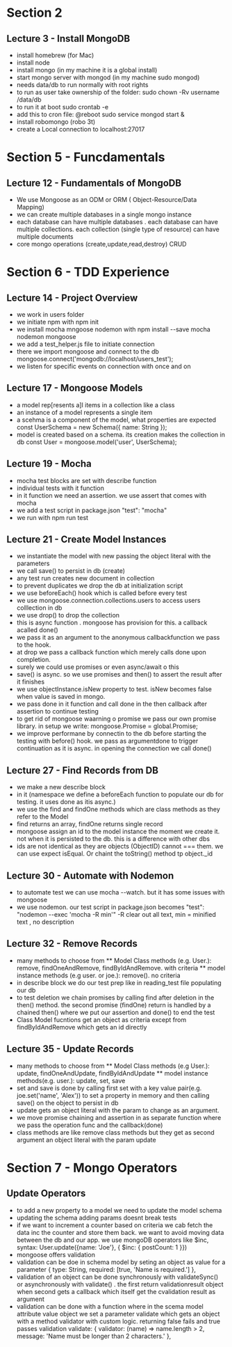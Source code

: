 # Section 2

## Lecture 3 - Install MongoDB

* install homebrew (for Mac)
* install node
* install mongo (in my machine it is a global install)
* start mongo server with mongod (in my machine sudo mongod)
* needs data/db to run normally with root rights
* to run as user take ownership of the folder: sudo chown -Rv username /data/db
* to run it at boot 
sudo crontab -e
* add this to cron file: @reboot sudo service mongod start &
* install robomongo (robo 3t)
* create a Local connection to localhost:27017

# Section 5 - Funcdamentals

## Lecture 12 - Fundamentals of MongoDB

* We use Mongoose as an ODM or ORM ( Object-Resource/Data Mapping)
* we can create multiple databases in a single mongo instance
* each database can have multiple databases . each database can have multiple collections. each collection (single type of resource) can have multiple documents
* core mongo operations (create,update,read,destroy) CRUD

# Section 6 - TDD Experience

## Lecture 14 - Project Overview

* we work in users folder
* we initiate npm with npm init
* we install mocha mngoose nodemon  with npm install --save mocha nodemon mongoose
* we add a test_helper.js file to initiate connection
* there we import mongoose and connect to the db
mongoose.connect('mongodb://localhost/users_test');
* we listen for specific events on connection with once and on

## Lecture 17 - Mongoose Models

* a model rep[resents a]l items in a collection like a class
* an instance of a model represents a single item
* a scehma is a component of the model, what properties are expected
const UserSchema = new Schema({
	name: String
});
* model is created based on a schema. its creation makes the collection in db
const User = mongoose.model('user', UserSchema);

## Lecture 19 - Mocha

* mocha  test blocks are set with describe function
* individual tests with it function
* in it function we need an assertion. we use assert  that comes with mocha
* we add a test script in package.json     "test": "mocha"
* we run with npm run test

## Lecture 21 - Create Model Instances

* we instantiate the model with new passing the object literal with the parameters
* we call save() to persist in db (create)
* any test run creates new document in collection
* to prevent duplicates we drop the db at initialization script
* we use beforeEach() hook which is called before every test
* we use mongoose.connection.collections.users to access users colllection in db
* we use drop() to drop the collection
* this is async function . mongoose has provision for this. a callback acalled done()
* we pass it as an argument to the anonymous callbackfunction we pass to the hook.
* at drop we pass a callback function which merely calls done upon completion.
* surely we could use promises or even async/await o this
* save() is async. so we use promises  and then() to assert the result after it finishes
* we use objectInstance.isNew property to test. isNew becomes false when value is saved in mongo.
* we pass done in it function and call done in the then callback after assertion to continue testing
* to get rid of mongoose waarning o promise we pass our own promise library. in setup we write: mongoose.Promise = global.Promise;
* we improve performane by connectin to the db before starting the testing with before() hook. we pass as argumentdone to trigger continuation as it is async. in opening the connection we call done()

## Lecture 27 - Find Records from DB

* we make a new describe block
* in it (namespace we define a beforeEach function to populate our db for testing. it uses done as itis async.)
* we use the find and findOne methods which are class methods as they refer to the Model
* find returns an array, findOne returns single record
* mongoose assign an id to the model instance the moment we create it. not when it is persisted to the db. this is a difference with other dbs
* ids are not identical as they are objects (ObjectID) cannot === them. we can use expect isEqual. Or chaint the toString() method tp object._id

## Lecture 30 - Automate with Nodemon

* to automate test we can use mocha --watch. but it has some issues with mongoose
* we use nodemon. our test script in package.json becomes "test": "nodemon --exec 'mocha -R min'" -R clear out all text, min = minified text , no description

## Lecture 32 - Remove Records

* many methods to choose from
** Model Class methods (e.g. User.): remove, findOneAndRemove, findByIdAndRemove. with criteria
** model instance methods (e.g user. or joe.): remove(). no criteria
* in describe block we do our test prep like in reading_test file populating our db
* to test deletion we chain promises by calling find after deletion in the then() method. the second promise (findOne) return is handled by a chained then() where we put our assertion and done() to end the test
* Class Model fucntions get an object as criteria except from findByIdAndRemove which gets an id directly

## Lecture 35 - Update Records

* many methods to choose from
** Model Class methods (e.g User.): update, findOneAndUpdate, findByIdAndUpdate
** model instance methods(e.g. user.): update, set, save
* set and save is done by calling first set with a key value pair(e.g. 		joe.set('name', 'Alex')) to set a property in memory and then calling save() on the object to persist in db
* update gets an object literal with the param to change as an argument.
* we move promise chaining and assertion in as separate function where we pass the operation func and the callback(done)
* class methods are like remove class methods but they get as second argument an object literal with the param update

# Section 7 - Mongo Operators

## Update Operators

* to add a new property to a model we need to update the model schema
* updating the schema adding params doesnt break tests
* if we want to increment a counter based on criteria we cab fetch the data  inc the counter and store them back. we want to avoid moving data between the db and our app. we use mongoDB operators like $inc, syntax:
User.update({name: 'Joe'}, { $inc: { postCount: 1 }})
* mongoose offers validation
* validation can be doe in schema model by seting an object as value for a parameter {
		type: String,
		required: [true, 'Name is required.']
	},
* validation of an object can be done synchronously with validateSync() or asynchronously with validate() . the first return validationresult object when second gets a callback which itself get the cvalidation result as argument
* validation can be done with a function where in the scema model attribute value object we set a parameter validate which gets an object with a method validator with custom logic. returning false fails and true passes validation
validate: {
			validator: (name) => name.length > 2,
			message: 'Name must be longer than 2 characters.'
		},